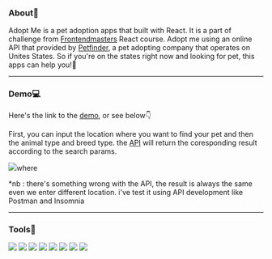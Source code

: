 ### About📝
Adopt Me is a pet adoption apps that built with React. It is a part of challenge from [Frontendmasters][1] React course. Adopt me using an online API that provided by [Petfinder][2], a pet adopting company that operates on Unites States. So if you're on the states right now and looking for pet, this apps can help you!💯

<hr/>

### Demo💻
Here's the link to the [demo][3], or see below👇


First, you can input the location where you want to find your pet and then the animal type and breed type. the [API][4] will return the coresponding result according to the search params.

<img src="https://ik.imagekit.io/aliefseventri/Projects/Adopt-Me/gif/pet-01_7_gQ1CMjW.gif?updatedAt=1629994540873&ik-s=ebf8b330b2d3d7ee1e585832682c3d7b7e2f14a3"/>where

*nb : there's something wrong with the API, the result is always the same even we enter different location. i've test it using API development like Postman and Insomnia



<hr/>

### Tools🔨
[![](https://img.shields.io/badge/Code-Javascript-blue?logo=javascript)](https://www.javascript.com/)
[![](https://img.shields.io/badge/Code-CSS-blue?logo=css3)](https://developer.mozilla.org/en-US/docs/Web/CSS)
[![](https://img.shields.io/badge/Code-HTML-blue?logo=html5)](https://developer.mozilla.org/en-US/docs/Web/HTML)
[![](https://img.shields.io/badge/Code-React-blue?logo=react)](https://reactjs.org/)
[![](https://img.shields.io/badge/Tools-ESLint-blue?logo=eslint)](https://eslint.org/)
[![](https://img.shields.io/badge/Tools-Prettier-blue?logo=prettier)](https://prettier.io/)
[![](https://img.shields.io/badge/Tools-Babel-blue?logo=babel)](https://babeljs.io/)
[![](https://img.shields.io/badge/Tools-NPM-blue?logo=npm)](https://www.npmjs.com/)


[1]: https://frontendmasters.com
[2]: https://petfinder.com
[3]: https://aliefdany.github.io/adopt-me
[4]: https://www.npmjs.com/package/@frontendmasters/pet
